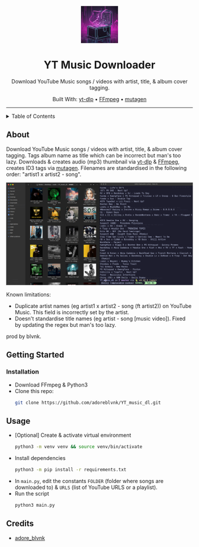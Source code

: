 <div align="center">
  <img src="./assets/YT_music_dl_logo.png" width=100> <!-- Logo -->
  <h1>YT Music Downloader</h1> <!-- Title -->
  <p>
    Download YouTube Music songs / videos with artist, title, & album cover tagging.
  </p> <!-- Description -->
  <p>
    Built With: <a href="https://github.com/yt-dlp/yt-dlp">yt-dlp</a> &bull; <a href="https://www.ffmpeg.org">FFmpeg</a> &bull; <a href="https://github.com/quodlibet/mutagen">mutagen</a>
  </p> <!-- Built With -->
</div>

---

<details>
<summary>Table of Contents</summary>

- [About](#about)
- [Getting Started](#getting-started)
  - [Installation](#installation)
- [Usage](#usage)
</details>

## About

Download YouTube Music songs / videos with artist, title, & album cover tagging. Tags album name as title which can be incorrect but man's too lazy. Downloads & creates audio (mp3) thumbnail via [yt-dlp](https://github.com/yt-dlp/yt-dlp) & [FFmpeg](https://www.ffmpeg.org), creates ID3 tags via [mutagen](https://github.com/quodlibet/mutagen). Filenames are standardised in the following order: "artist1 x artist2 - song".

<div align="center"><img src="./assets/result.png" alt="result" width=750></div>

Known limitations:

- Duplicate artist names (eg artist1 x artist2 - song (ft artist2)) on YouTube Music. This field is incorrectly set by the artist.
- Doesn't standardise title names (eg artist - song [music video]). Fixed by updating the regex but man's too lazy.

prod by blvnk.

## Getting Started

### Installation

- Download FFmpeg & Python3
- Clone this repo:
  ```bash
  git clone https://github.com/adoreblvnk/YT_music_dl.git
  ```

## Usage

- [Optional] Create & activate virtual environment
  ```bash
  python3 -m venv venv && source venv/bin/activate
  ```
- Install dependencies
  ```bash
  python3 -m pip install -r requirements.txt
  ```
- In `main.py`, edit the constants `FOLDER` (folder where songs are downloaded to) & `URLS` (list of YouTube URLS or a playlist).
- Run the script
  ```bash
  python3 main.py
  ```


## Credits <!-- omit in toc -->

- [adore_blvnk](https://x.com/adore_blvnk)

<!-- Inspired by Best-README-Template (https://github.com/othneildrew/Best-README-Template) -->
<!-- Table of Contents generated by Markdown All in One (https://github.com/yzhang-gh/vscode-markdown) -->
